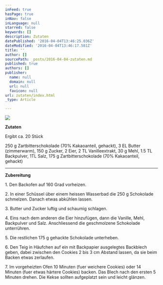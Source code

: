 ```yaml
---
inFeed: true
hasPage: true
inNav: false
inLanguage: null
starred: false
keywords: []
description: Zutaten
datePublished: '2016-04-04T13:46:25.036Z'
dateModified: '2016-04-04T13:46:17.581Z'
title: ''
author: []
sourcePath: _posts/2016-04-04-zutaten.md
published: true
authors: []
publisher:
  name: null
  domain: null
  url: null
  favicon: null
url: zutaten/index.html
_type: Article

---
```

![](https://the-grid-user-content.s3-us-west-2.amazonaws.com/d36a0294-0eca-40de-9603-b80400a98bc4.jpg)

**Zutaten**

Ergibt ca. 20 Stück

250 g Zartbitterschokolade (70% Kakaoanteil, gehackt), 3 EL Butter (zimmerwarm), 150 g Zucker, 2 Eier, 2 TL Vanilleextrakt, 30 g Mehl, 1.5 TL Backpulver, 1TL Salz, 175 g Zartbitterschokolade (70% Kakaoanteil, gehackt)

****

**Zubereitung**

1\. Den Backofen auf 160 Grad vorheizen.

2\. In einer Schüssel über einem heissen Wasserbad die 250 g Schokolade schmelzen. Danach etwas abkühlen lassen.

3\. Butter und Zucker luftig und schaumig schlagen.

4\. Eins nach dem anderen die Eier hinzufügen, dann die Vanille, Mehl, Backpulver und Salz. Anschliessend die geschmolzene Schokolade unterrühren.

5\. Die restlichen 175 g gehackte Schokolade unterheben.

6\. Den Teig in Häufchen auf ein mit Backpapier ausgelegtes Backblech geben, dabei zwischen den Cookies 2 bis 3 cm Abstand lassen, da sie beim Backen etwas zerlaufen.

7\. Im vorgeheizten Ofen 10 Minuten (fuer weichere Cookies) oder 14 Minuten (fuer etwas härtere Cookies) backen. Das Blech nach den ersten 5 Minuten drehen. Die Kekse sollten aufgeplatzt sein und leicht glänzen.